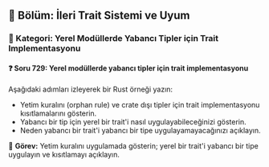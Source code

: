 ## 📘 Bölüm: İleri Trait Sistemi ve Uyum  
### 🔹 Kategori: Yerel Modüllerde Yabancı Tipler için Trait Implementasyonu  
#### ❓ Soru 729: Yerel modüllerde yabancı tipler için trait implementasyonu

Aşağıdaki adımları izleyerek bir Rust örneği yazın:

- Yetim kuralını (orphan rule) ve crate dışı tipler için trait implementasyonu kısıtlamalarını gösterin.
- Yabancı bir tip için yerel bir trait'i nasıl uygulayabileceğinizi gösterin.
- Neden yabancı bir trait'i yabancı bir tipe uygulayamayacağınızı açıklayın.

🔧 **Görev:** Yetim kuralını uygulamada gösterin; yerel bir trait'i yabancı bir tipe uygulayın ve kısıtlamayı açıklayın.
